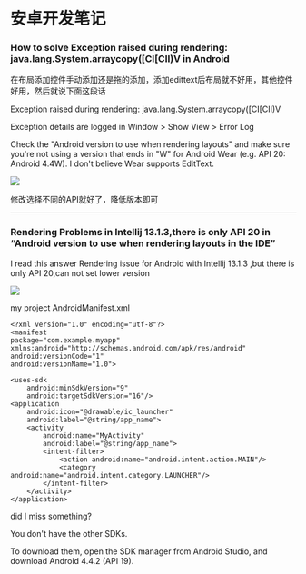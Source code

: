 安卓开发笔记
============

### How to solve Exception raised during rendering: java.lang.System.arraycopy([CI[CII)V in Android

在布局添加控件手动添加还是拖的添加，添加edittext后布局就不好用，其他控件好用，然后就说下面这段话

Exception raised during rendering: java.lang.System.arraycopy([CI[CII)V

Exception details are logged in Window > Show View > Error Log

Check the "Android version to use when rendering layouts" and make sure you're not using a version that ends in "W" for Android Wear (e.g. API 20: Android 4.4W). I don't believe Wear supports EditText.

![](http://biangbiangpic.b0.upaiyun.com/blog/3e95e6202584854a0288a2797ab1cf52.png)

修改选择不同的API就好了，降低版本即可

---

### Rendering Problems in Intellij 13.1.3,there is only API 20 in “Android version to use when rendering layouts in the IDE”

I read this answer Rendering issue for Android with Intellij 13.1.3 ,but there is only API 20,can not set lower version

![](http://biangbiangpic.b0.upaiyun.com/blog/2310f89354ff50643073b94aa36c4142.jpg)

my project AndroidManifest.xml

    <?xml version="1.0" encoding="utf-8"?>
    <manifest
    package="com.example.myapp"
    xmlns:android="http://schemas.android.com/apk/res/android"
    android:versionCode="1"
    android:versionName="1.0">

    <uses-sdk
        android:minSdkVersion="9"
        android:targetSdkVersion="16"/>
    <application
        android:icon="@drawable/ic_launcher"
        android:label="@string/app_name">
        <activity
            android:name="MyActivity"
            android:label="@string/app_name">
            <intent-filter>
                <action android:name="android.intent.action.MAIN"/>
                <category android:name="android.intent.category.LAUNCHER"/>
            </intent-filter>
        </activity>
    </application>

did I miss something?


You don't have the other SDKs.

To download them, open the SDK manager from Android Studio, and download Android 4.4.2 (API 19).

